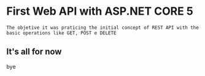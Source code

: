 # First Web API with ASP.NET CORE 5 
``The objetive it was praticing the initial concept of REST API with the basic operations like GET, POST e DELETE``

## It's all for now
bye